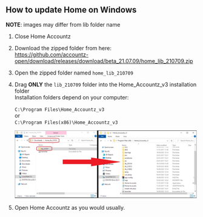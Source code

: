 ## How to update Home on Windows

**NOTE**: images may differ from lib folder name

1. Close Home Accountz
2. Download the zipped folder from here:    
   <https://github.com/accountz-open/download/releases/download/beta_21.07.09/home_lib_210709.zip>   
3. Open the zipped folder named `home_lib_210709`
4. Drag **ONLY** the `lib_210709` folder into the Home_Accountz_v3 installation folder    
   Installation folders depend on your computer:    
  
   `C:\Program Files\Home_Accountz_v3`  
    or   
    `C:\Program Files(x86)\Home_Accountz_v3`  
     
    ![haz update lib windows](haz-update-lib-win.jpg)

5. Open Home Accountz as you would usually.

